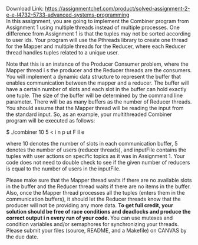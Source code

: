 Download Link: https://assignmentchef.com/product/solved-assignment-2-e-e-l4732-5733-advanced-systems-programming
<br>
In this assignment, you are going to implement the Combiner program from Assignment 1 using multiple threads instead of multiple processes. One difference from Assignment 1 is that the tuples may not be sorted according to user ids. Your program will use the Pthreads library to create one thread for the Mapper and multiple threads for the Reducer, where each Reducer thread handles tuples related to a unique user.

Note that this is an instance of the Producer Consumer problem, where the Mapper thread i s the producer and the Reducer threads are the consumers. You will implement a dynamic data structure to represent the buffer that enables communication between the mapper and a reducer. The buffer will have a certain number of slots and each slot in the buffer can hold exactly one tuple. The size of the buffer will be determined by the command line parameter. There will be as many buffers as the number of Reducer threads. You should assume that the Mapper thread will be reading the input from the standard input. So, as an example, your multithreaded Combiner program will be executed as follows:

$ ./combiner 10 5 &lt; i n p ut F il e

where 10 denotes the number of slots in each communication buffer, 5 denotes the number of users (reducer threads), and inputFile contains the tuples with user actions on specific topics as it was in Assignment 1. Your code does not need to double check to see if the given number of reducers is equal to the number of users in the inputFile.

Please make sure that the Mapper thread waits if there are no available slots in the buffer and the Reducer thread waits if there are no items in the buffer. Also, once the Mapper thread processes all the tuples (enters them in the communication buffers), it should let the Reducer threads know that the producer will not be providing any more data. <strong>To get full credit, your </strong><strong>solution should be free of race conditions and deadlocks and produce the correct output i n </strong><strong>every run of your code. </strong>You can use mutexes and condition variables and/or semaphores for synchronizing your threads. Please submit your files (source, README, and a Makefile) on CANVAS by the due date.